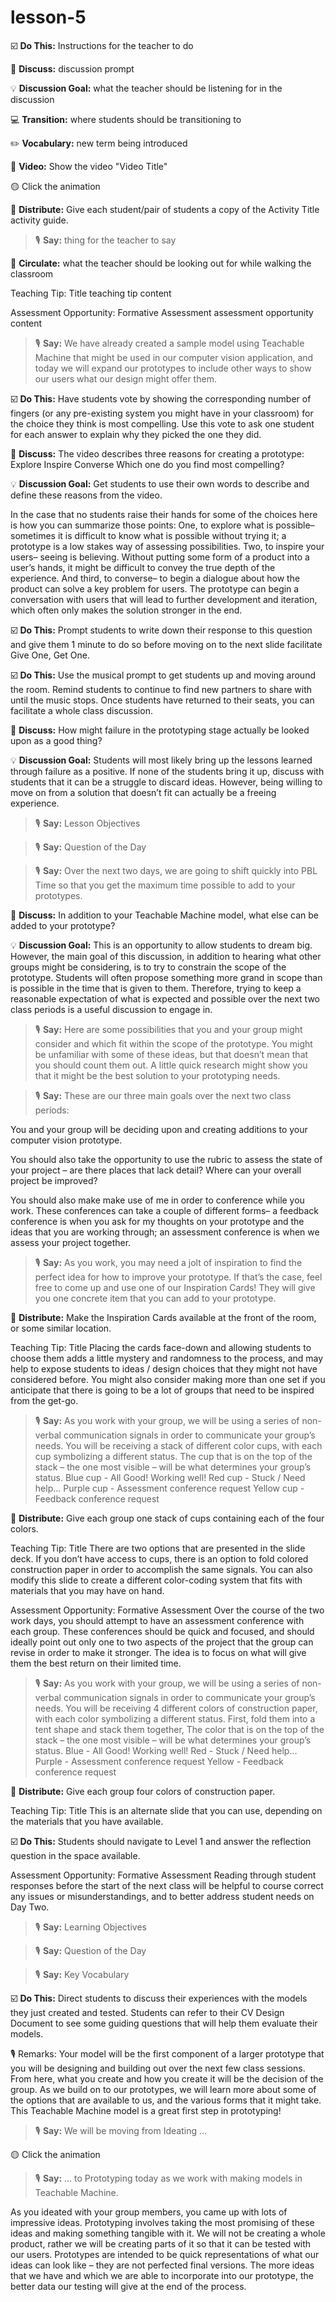 # lesson-5

☑️ **Do This:** Instructions for the teacher to do

💬 **Discuss:** discussion prompt

💡 **Discussion Goal:** what the teacher should be listening for in the discussion

💻 **Transition:** where students should be transitioning to

✏️ **Vocabulary:** new term being introduced

🎥 **Video:** Show the video "Video Title"

🟡 Click the animation

📄 **Distribute:** Give each student/pair of students a copy of the Activity Title activity guide.

> 🎙️ **Say:** thing for the teacher to say

🔁 **Circulate:** what the teacher should be looking out for while walking the classroom

Teaching Tip: Title
teaching tip content

Assessment Opportunity: Formative Assessment
assessment opportunity content







> 🎙️ **Say:** We have already created a sample model using Teachable Machine that might be used in our computer vision application, and today we will expand our prototypes to include other ways to show our users what our design might offer them.


☑️ **Do This:** Have students vote by showing the corresponding number of fingers (or any pre-existing system you might have in your classroom) for the choice they think is most compelling. Use this vote to ask one student for each answer to explain why they picked the one they did.

💬 **Discuss:**  The video describes three reasons for creating a prototype:
 Explore
Inspire
Converse
Which one do you find most compelling?

💡 **Discussion Goal:** Get students to use their own words to describe and define these reasons from the video.

In the case that no students raise their hands for some of the choices here is how you can summarize those points: 
One, to explore what is possible– sometimes it is difficult to know what is possible without trying it; a prototype is a low stakes way of assessing possibilities. 
Two, to inspire your users– seeing is believing. Without putting some form of a product into a user’s hands, it might be difficult to convey the true depth of the experience. 
And third, to converse– to begin a dialogue about how the product can solve a key problem for users. The prototype can begin a conversation with users that will lead to further development and iteration, which often only makes the solution stronger in the end.


☑️ **Do This:** Prompt students to write down their response to this question and give them 1 minute to do so before moving on to the next slide facilitate Give One, Get One. 





☑️ **Do This:** Use the musical prompt to get students up and moving around the room. Remind students to continue to find new partners to share with until the music stops. Once students have returned to their seats, you can facilitate a whole class discussion.

💬 **Discuss:** How might failure in the prototyping stage actually be looked upon as a good thing?

💡 **Discussion Goal:** Students will most likely bring up the lessons learned through failure as a positive. If none of the students bring it up, discuss with students that it can be a struggle to discard ideas. However, being willing to move on from a solution that doesn’t fit can actually be a freeing experience.


> 🎙️ **Say:** Lesson Objectives


> 🎙️ **Say:** Question of the Day


> 🎙️ **Say:** Over the next two days, we are going to shift quickly into PBL Time so that you get the maximum time possible to add to your prototypes. 


💬 **Discuss:** In addition to your Teachable Machine model, what else can be added to your prototype?

💡 **Discussion Goal:** This is an opportunity to allow students to dream big. However, the main goal of this discussion, in addition to hearing what other groups might be considering, is to try to constrain the scope of the prototype. Students will often propose something more grand in scope than is possible in the time that is given to them. Therefore, trying to keep a reasonable expectation of what is expected and possible over the next two class periods is a useful discussion to engage in.


> 🎙️ **Say:** Here are some possibilities that you and your group might consider and which fit within the scope of the prototype. You might be unfamiliar with some of these ideas, but that doesn’t mean that you should count them out. A little quick research might show you that it might be the best solution to your prototyping needs.



> 🎙️ **Say:** These are our three main goals over the next two class periods: 

You and your group will be deciding upon and creating additions to your computer vision prototype. 

You should also take the opportunity to use the rubric to assess the state of your project – are there places that lack detail? Where can your overall project be improved? 

You should also make make use of me in order to conference while you work. These conferences can take a couple of different forms– a feedback conference is when you ask for my thoughts on your prototype and the ideas that you are working through; an assessment conference is when we assess your project together. 




> 🎙️ **Say:** As you work, you may need a jolt of inspiration to find the perfect idea for how to improve your prototype. If that’s the case, feel free to come up and use one of our Inspiration Cards! They will give you one concrete item that you can add to your prototype.

📄 **Distribute:** Make the Inspiration Cards available at the front of the room, or some similar location. 

Teaching Tip: Title
Placing the cards face-down and allowing students to choose them adds a little mystery and randomness to the process, and may help to expose students to ideas / design choices that they might not have considered before. You might also consider making more than one set if you anticipate that there is going to be a lot of groups that need to be inspired from the get-go.


> 🎙️ **Say:** As you work with your group, we will be using a series of non-verbal communication signals in order to communicate your group’s needs. You will be receiving a stack of different color cups, with each cup symbolizing a different status. The cup that is on the top of the stack – the one most visible – will be what determines your group’s status. 
Blue cup - All Good! Working well!
Red cup - Stuck / Need help…
Purple cup - Assessment conference request
Yellow cup - Feedback conference request

📄 **Distribute:** Give each group one stack of cups containing each of the four colors.

Teaching Tip: Title
There are two options that are presented in the slide deck. If you don’t have access to cups, there is an option to fold colored construction paper in order to accomplish the same signals. You can also modify this slide to create a different color-coding system that fits with materials that you may have on hand.

Assessment Opportunity: Formative Assessment
Over the course of the two work days, you should attempt to have an assessment conference with each group. These conferences should be quick and focused, and should ideally point out only one to two aspects of the project that the group can revise in order to make it stronger. The idea is to focus on what will give them the best return on their limited time.


> 🎙️ **Say:** As you work with your group, we will be using a series of non-verbal communication signals in order to communicate your group’s needs. You will be receiving 4 different colors of construction paper, with each color symbolizing a different status. First, fold them into a tent shape and stack them together, The color that is on the top of the stack – the one most visible – will be what determines your group’s status. 
Blue - All Good! Working well!
Red - Stuck / Need help…
Purple - Assessment conference request
Yellow - Feedback conference request

📄 **Distribute:** Give each group four colors of construction paper.

Teaching Tip: Title
This is an alternate slide that you can use, depending on the materials that you have available.



☑️ **Do This:** Students should navigate to Level 1 and answer the reflection question in the space available.

Assessment Opportunity: Formative Assessment
Reading through student responses before the start of the next class will be helpful to course correct any issues or misunderstandings, and to better address student needs on Day Two. 


> 🎙️ **Say:** Learning Objectives


> 🎙️ **Say:** Question of the Day


> 🎙️ **Say:** Key Vocabulary








☑️ **Do This:** Direct students to discuss their experiences with the models they just created and tested. Students can refer to their CV Design Document to see some guiding questions that will help them evaluate their models.




🎙️ Remarks: Your model will be the first component of a larger prototype that you will be designing and building out over the next few class sessions. From here, what you create and how you create it will be the decision of the group. As we build on to our prototypes, we will learn more about some of the options that are available to us, and the various forms that it might take. This Teachable Machine model is a great first step in prototyping!



> 🎙️ **Say:** We will be moving from Ideating … 

🟡 Click the animation

> 🎙️ **Say:** … to Prototyping today as we work with making models in Teachable Machine.

As you ideated with your group members, you came up with lots of impressive ideas. Prototyping involves taking the most promising of these ideas and making something tangible with it. We will not be creating a whole product, rather we will be creating parts of it so that it can be tested with our users. Prototypes are intended to be quick representations of what our ideas can look like – they are not perfected final versions. The more ideas that we have and which we are able to incorporate into our prototype, the better data our testing will give at the end of the process.




















































































